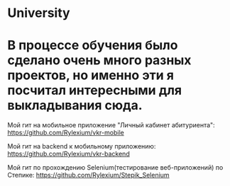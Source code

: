 # University
# В процессе обучения было сделано очень много разных проектов, но именно эти я посчитал интересными для выкладывания сюда.


Мой гит на мобильное приложение "Личный кабинет абитуриента": https://github.com/Rylexium/vkr-mobile

Мой гит на backend к мобильному приложению: https://github.com/Rylexium/vkr-backend

Мой гит по прохождению Selenium(тестирование веб-приложений) по Степике: https://github.com/Rylexium/Stepik_Selenium
